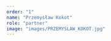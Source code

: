 ```yaml
---
order: "1"
name: "Przemysław Kokot"
role: "partner"
image: "images/PRZEMYSLAW_KOKOT.jpg"    
---
```

